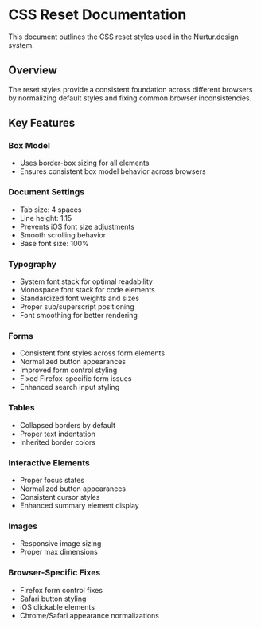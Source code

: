# CSS Reset Documentation

This document outlines the CSS reset styles used in the Nurtur.design system.

## Overview

The reset styles provide a consistent foundation across different browsers by normalizing default styles and fixing common browser inconsistencies.

## Key Features

### Box Model

- Uses border-box sizing for all elements
- Ensures consistent box model behavior across browsers

### Document Settings

- Tab size: 4 spaces
- Line height: 1.15
- Prevents iOS font size adjustments
- Smooth scrolling behavior
- Base font size: 100%

### Typography

- System font stack for optimal readability
- Monospace font stack for code elements
- Standardized font weights and sizes
- Proper sub/superscript positioning
- Font smoothing for better rendering

### Forms

- Consistent font styles across form elements
- Normalized button appearances
- Improved form control styling
- Fixed Firefox-specific form issues
- Enhanced search input styling

### Tables

- Collapsed borders by default
- Proper text indentation
- Inherited border colors

### Interactive Elements

- Proper focus states
- Normalized button appearances
- Consistent cursor styles
- Enhanced summary element display

### Images

- Responsive image sizing
- Proper max dimensions

### Browser-Specific Fixes

- Firefox form control fixes
- Safari button styling
- iOS clickable elements
- Chrome/Safari appearance normalizations
